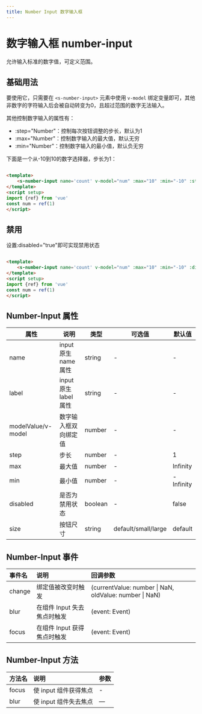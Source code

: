```yaml
---
title: Number Input 数字输入框
---
```


# 数字输入框 number-input

允许输入标准的数字值，可定义范围。

## 基础用法

要使用它，只需要在 `<s-number-input>` 元素中使用 `v-model` 绑定变量即可，其他非数字的字符输入后会被自动转变为0，且超过范围的数字无法输入。

其他控制数字输入的属性有：

* :step="Number"：控制每次按钮调整的步长，默认为1
* :max="Number"：控制数字输入的最大值，默认无穷
* :min="Number"：控制数字输入的最小值，默认负无穷

下面是一个从-10到10的数字选择器，步长为1：

<div class="line">
    <s-number-input name='count' v-model="num" :max="10" :min="-10" :step="1"/>
</div>

```html
<template>
    <s-number-input name='count' v-model="num" :max="10" :min="-10" :step="1"/>
</template>
<script setup>
import {ref} from 'vue'
const num = ref(1)
</script>
```

##  禁用

设置:disabled="true"即可实现禁用状态

<div class="line">
    <s-number-input name='count' v-model="num" :max="10" :min="-10" :disabled="true"/>
</div>

```html
<template>
    <s-number-input name='count' v-model="num" :max="10" :min="-10" :disabled="true"/>
</template>
<script setup>
import {ref} from 'vue'
const num = ref(1)
</script>
```

## Number-Input 属性

| 属性               | 说明                 | 类型    | 可选值              | 默认值    |
| ------------------ | -------------------- | ------- | ------------------- | --------- |
| name               | input原生name属性    | string  | -                   | -         |
| label              | input原生label属性   | string  | -                   | -         |
| modelValue/v-model | 数字输入框双向绑定值 | number  | -                   | -         |
| step               | 步长                 | number  | -                   | 1         |
| max                | 最大值               | number  | -                   | Infinity  |
| min                | 最小值               | number  | -                   | -Infinity |
| disabled           | 是否为禁用状态       | boolean | -                   | false     |
| size               | 按钮尺寸             | string  | default/small/large | default   |

## Number-Input 事件

| 事件名 | 说明                        | 回调参数                                               |
| :----- | :-------------------------- | :----------------------------------------------------- |
| change | 绑定值被改变时触发          | (currentValue: number \| NaN, oldValue: number \| NaN) |
| blur   | 在组件 Input 失去焦点时触发 | (event: Event)                                         |
| focus  | 在组件 Input 获得焦点时触发 | (event: Event)                                         |

## Number-Input 方法

| 方法名 | 说明                  | 参数 |
| :----- | :-------------------- | :--- |
| focus  | 使 input 组件获得焦点 | -    |
| blur   | 使 input 组件失去焦点 | —    |



<script setup>
import {ref} from 'vue'
const num = ref(1)
</script>
<style scope>
.line{
    display: flex;
    justify-content: center;
    align-items: flex-end
}
</style>
